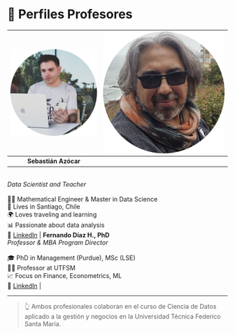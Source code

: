 # 👥 Perfiles Profesores

| ![Sebastián Azócar](images/perfil_seba.png) | ![Fernando Díaz](images/perfil_fernando.png) |
|:--:|:--:|
| **Sebastián Azócar** 
<br> *Data Scientist and Teacher* <br>
<br> 👨‍🎓 Mathematical Engineer & Master in Data Science 
<br> 🏡 Lives in Santiago, Chile 
<br> 🌍 Loves traveling and learning 
<br> 📊 Passionate about data analysis 
<br> 🔗 [LinkedIn](https://www.linkedin.com/in/sebasti%C3%A1n-az%C3%B3car/) 
| **Fernando Díaz H., PhD** 
<br> *Professor & MBA Program Director* <br>
<br> 🎓 PhD in Management (Purdue), MSc (LSE) 
<br> 👨‍🏫 Professor at UTFSM 
<br> 📈 Focus on Finance, Econometrics, ML 
<br> 🔗 [LinkedIn](https://www.linkedin.com/in/frdiazh/) |

---

> 👆 Ambos profesionales colaboran en el curso de Ciencia de Datos aplicado a la gestión y negocios en la Universidad Técnica Federico Santa María.



